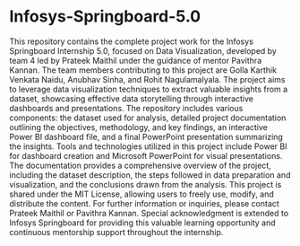 # Infosys-Springboard-5.0
This repository contains the complete project work for the Infosys Springboard Internship 5.0, focused on Data Visualization, developed by team 4 led by Prateek Maithil under the guidance of mentor Pavithra Kannan. The team members contributing to this project are Golla Karthik Venkata Naidu, Anubhav Sinha, and Rohit Nagulamalyala. The project aims to leverage data visualization techniques to extract valuable insights from a dataset, showcasing effective data storytelling through interactive dashboards and presentations. The repository includes various components: the dataset used for analysis, detailed project documentation outlining the objectives, methodology, and key findings, an interactive Power BI dashboard file, and a final PowerPoint presentation summarizing the insights. Tools and technologies utilized in this project include Power BI for dashboard creation and Microsoft PowerPoint for visual presentations. The documentation provides a comprehensive overview of the project, including the dataset description, the steps followed in data preparation and visualization, and the conclusions drawn from the analysis. This project is shared under the MIT License, allowing users to freely use, modify, and distribute the content. For further information or inquiries, please contact Prateek Maithil or Pavithra Kannan. Special acknowledgment is extended to Infosys Springboard for providing this valuable learning opportunity and continuous mentorship support throughout the internship.
